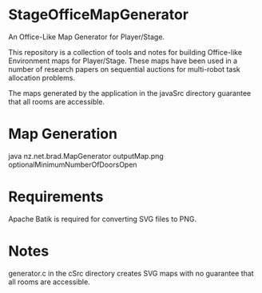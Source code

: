 # StageOfficeMapGenerator
An Office-Like Map Generator for Player/Stage. 

This repository is a collection of tools and notes for building Office-like Environment maps for Player/Stage.
These maps have been used in a number of research papers on sequential auctions for multi-robot task allocation problems. 

The maps generated by the application in the javaSrc directory guarantee that all rooms are accessible. 

# Map Generation 
java nz.net.brad.MapGenerator outputMap.png optionalMinimumNumberOfDoorsOpen

# Requirements
Apache Batik is required for converting SVG files to PNG. 

# Notes
generator.c in the cSrc directory creates SVG maps with no guarantee that all rooms are accessible. 